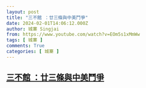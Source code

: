 ```yaml
---
layout: post
title: "三不館 ：廿三條與中美鬥爭"
date: 2024-02-01T14:06:12.000Z
author: 城寨 Singjai
from: https://www.youtube.com/watch?v=EOm5s1xMmWw
tags: [ 城寨 ]
comments: True
categories: [ 城寨 ]
---
```

<!--1706796372000-->
[三不館 ：廿三條與中美鬥爭](https://www.youtube.com/watch?v=EOm5s1xMmWw)
------

<div>

</div>
